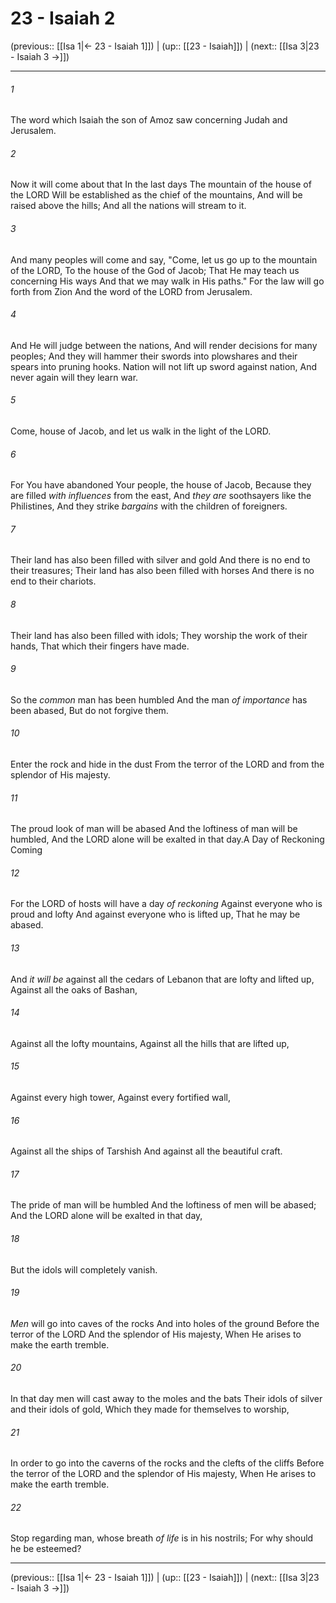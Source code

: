 # 23 - Isaiah 2

(previous:: [[Isa 1|← 23 - Isaiah 1]]) | (up:: [[23 - Isaiah]]) | (next:: [[Isa 3|23 - Isaiah 3 →]])

***


###### 1 
The word which Isaiah the son of Amoz saw concerning Judah and Jerusalem. 

###### 2 
Now it will come about that In the last days The mountain of the house of the LORD Will be established as the chief of the mountains, And will be raised above the hills; And all the nations will stream to it. 

###### 3 
And many peoples will come and say, "Come, let us go up to the mountain of the LORD, To the house of the God of Jacob; That He may teach us concerning His ways And that we may walk in His paths." For the law will go forth from Zion And the word of the LORD from Jerusalem. 

###### 4 
And He will judge between the nations, And will render decisions for many peoples; And they will hammer their swords into plowshares and their spears into pruning hooks. Nation will not lift up sword against nation, And never again will they learn war. 

###### 5 
Come, house of Jacob, and let us walk in the light of the LORD. 

###### 6 
For You have abandoned Your people, the house of Jacob, Because they are filled _with influences_ from the east, And _they are_ soothsayers like the Philistines, And they strike _bargains_ with the children of foreigners. 

###### 7 
Their land has also been filled with silver and gold And there is no end to their treasures; Their land has also been filled with horses And there is no end to their chariots. 

###### 8 
Their land has also been filled with idols; They worship the work of their hands, That which their fingers have made. 

###### 9 
So the _common_ man has been humbled And the man _of importance_ has been abased, But do not forgive them. 

###### 10 
Enter the rock and hide in the dust From the terror of the LORD and from the splendor of His majesty. 

###### 11 
The proud look of man will be abased And the loftiness of man will be humbled, And the LORD alone will be exalted in that day.A Day of Reckoning Coming 

###### 12 
For the LORD of hosts will have a day _of reckoning_ Against everyone who is proud and lofty And against everyone who is lifted up, That he may be abased. 

###### 13 
And _it will be_ against all the cedars of Lebanon that are lofty and lifted up, Against all the oaks of Bashan, 

###### 14 
Against all the lofty mountains, Against all the hills that are lifted up, 

###### 15 
Against every high tower, Against every fortified wall, 

###### 16 
Against all the ships of Tarshish And against all the beautiful craft. 

###### 17 
The pride of man will be humbled And the loftiness of men will be abased; And the LORD alone will be exalted in that day, 

###### 18 
But the idols will completely vanish. 

###### 19 
_Men_ will go into caves of the rocks And into holes of the ground Before the terror of the LORD And the splendor of His majesty, When He arises to make the earth tremble. 

###### 20 
In that day men will cast away to the moles and the bats Their idols of silver and their idols of gold, Which they made for themselves to worship, 

###### 21 
In order to go into the caverns of the rocks and the clefts of the cliffs Before the terror of the LORD and the splendor of His majesty, When He arises to make the earth tremble. 

###### 22 
Stop regarding man, whose breath _of life_ is in his nostrils; For why should he be esteemed?

***

(previous:: [[Isa 1|← 23 - Isaiah 1]]) | (up:: [[23 - Isaiah]]) | (next:: [[Isa 3|23 - Isaiah 3 →]])
